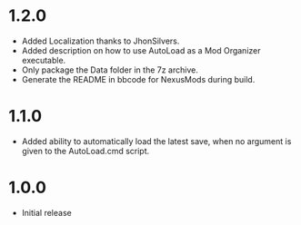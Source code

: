 # 1.2.0

* Added Localization thanks to JhonSilvers.
* Added description on how to use AutoLoad as a Mod Organizer executable.
* Only package the Data folder in the 7z archive.
* Generate the README in bbcode for NexusMods during build.

# 1.1.0

* Added ability to automatically load the latest save, when no argument is given to the AutoLoad.cmd script.

# 1.0.0

* Initial release
